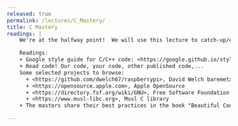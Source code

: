 ```yaml
---
released: true
permalink: /lectures/C_Mastery/
title: C Mastery
readings: |
    We're at the halfway point!  We will use this lecture to catch-up/expand on lecture content covered lightly on first pass, and discuss how to further your mastery of C.

    Readings:
    + Google style guide for C/C++ code: <https://google.github.io/styleguide/cppguide.html>
    + Read code! Our code, your code, other published code,... 
    Some selected projects to browse:
      + <https://github.com/dwelch67/raspberrypi>, David Welch baremetal examples
      + <https://opensource.apple.com>, Apple OpenSource
      + <https://directory.fsf.org/wiki/GNU>, Free Software Foundation (GNU)
      + <https://www.musl-libc.org>, Musl C library
    + The masters share their best practices in the book "Beautiful Code: Leading Programmers Explain How They Think" <https://www.amazon.com/dp/0596510047>

---
```

